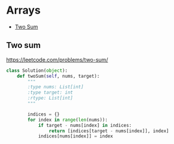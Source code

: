 # Arrays

+ [Two Sum](#two-sum)

## Two sum

https://leetcode.com/problems/two-sum/

```python
class Solution(object):
    def twoSum(self, nums, target):
        """
        :type nums: List[int]
        :type target: int
        :rtype: List[int]
        """

        indices = {}
        for index in range(len(nums)):
            if target - nums[index] in indices:
                return [indices[target - nums[index]], index]
            indices[nums[index]] = index

```